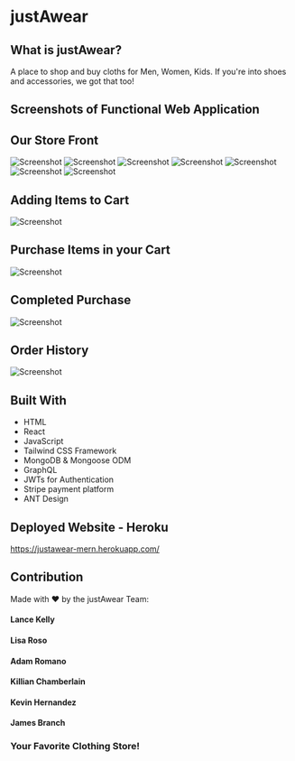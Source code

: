 # justAwear

## What is justAwear?
A place to shop and buy cloths for Men, Women, Kids. If you're into shoes and accessories, we got that too! 

## Screenshots of Functional Web Application

## Our Store Front
![Screenshot](client/public/images/site/JW-1.JPG "justAwear")
![Screenshot](client/public/images/site/JW-2.JPG "justAwear")
![Screenshot](client/public/images/site/JW-3.JPG "justAwear")
![Screenshot](client/public/images/site/JW-4.JPG "justAwear")
![Screenshot](client/public/images/site/JW-5.JPG "justAwear")
![Screenshot](client/public/images/site/JW-6.JPG "justAwear")
![Screenshot](client/public/images/site/JW-7.JPG "justAwear")

## Adding Items to Cart
![Screenshot](client/public/images/site/JW-8.JPG "justAwear")

## Purchase Items in your Cart
![Screenshot](client/public/images/site/JW-9.JPG "justAwear")

## Completed Purchase
![Screenshot](client/public/images/site/JW-10.JPG "justAwear")

## Order History
![Screenshot](client/public/images/site/JW-11.JPG "justAwear")

## Built With
* HTML
* React 
* JavaScript
* Tailwind CSS Framework
* MongoDB & Mongoose ODM 
* GraphQL
* JWTs for Authentication
* Stripe payment platform
* ANT Design

## Deployed Website - Heroku
https://justawear-mern.herokuapp.com/

## Contribution
Made with ❤️ by the justAwear Team:
#### Lance Kelly
#### Lisa Roso
#### Adam Romano
#### Killian Chamberlain
#### Kevin Hernandez
#### James Branch

### Your Favorite Clothing Store!
